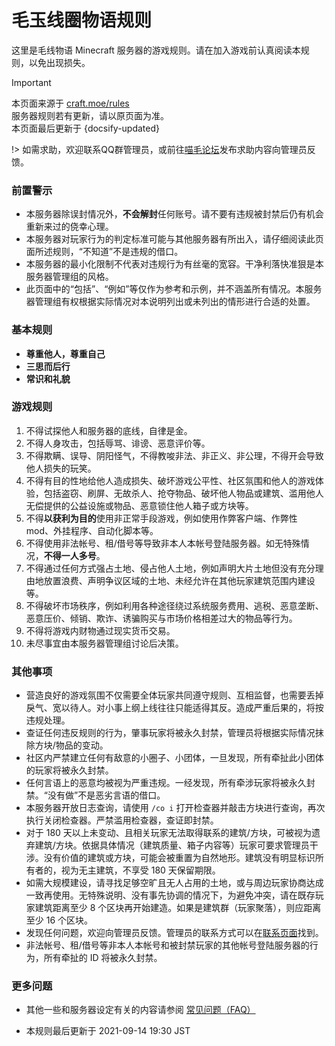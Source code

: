 # 毛玉线圈物语规则
这里是毛线物语 Minecraft 服务器的游戏规则。请在加入游戏前认真阅读本规则，以免出现损失。  


> [!IMPORTANT]
> 本页面来源于 [craft.moe/rules](https://craft.moe/rules)  
> 服务器规则若有更新，请以原页面为准。  
> 本页面最后更新于 {docsify-updated}

!> 如需求助，欢迎联系QQ群管理员，或前往[喵毛论坛](https://community.craft.moe)发布求助内容向管理员反馈。

### 前置警示

* 本服务器除误封情况外，**不会解封**任何账号。请不要有违规被封禁后仍有机会重新来过的侥幸心理。
* 本服务器对玩家行为的判定标准可能与其他服务器有所出入，请仔细阅读此页面所述规则，“不知道”不是违规的借口。
* 本服务器的最小化限制不代表对违规行为有丝毫的宽容。干净利落快准狠是本服务器管理组的风格。
* 此页面中的“包括”、“例如”等仅作为参考和示例，并不涵盖所有情况。本服务器管理组有权根据实际情况对本说明列出或未列出的情形进行合适的处置。

### 基本规则

* **尊重他人，尊重自己**
* **三思而后行**
* **常识和礼貌**

### 游戏规则

1. 不得试探他人和服务器的底线，自律是金。
2. 不得人身攻击，包括辱骂、诽谤、恶意评价等。
3. 不得欺瞒、误导、阴阳怪气，不得教唆非法、非正义、非公理，不得开会导致他人损失的玩笑。
4. 不得有目的性地给他人造成损失、破坏游戏公平性、社区氛围和他人的游戏体验，包括盗窃、刷屏、无故杀人、抢夺物品、破坏他人物品或建筑、滥用他人无偿提供的公益设施或物品、恶意锁住他人箱子或方块等。
5. 不得**以获利为目的**使用非正常手段游戏，例如使用作弊客户端、作弊性 mod、外挂程序、自动化脚本等。
6. 不得使用非法帐号、租/借号等导致非本人本帐号登陆服务器。如无特殊情况，**不得一人多号**。
7. 不得通过任何方式强占土地、侵占他人土地，例如声明大片土地但没有充分理由地放置浪费、声明争议区域的土地、未经允许在其他玩家建筑范围内建设等。
8. 不得破坏市场秩序，例如利用各种途径绕过系统服务费用、逃税、恶意垄断、恶意压价、倾销、欺诈、诱骗购买与市场价格相差过大的物品等行为。
9. 不得将游戏内财物通过现实货币交易。
10. 未尽事宜由本服务器管理组讨论后决策。

### 其他事项

* 营造良好的游戏氛围不仅需要全体玩家共同遵守规则、互相监督，也需要丢掉戾气、宽以待人。对小事上纲上线往往只能适得其反。造成严重后果的，将按违规处理。
* 查证任何违反规则的行为，肇事玩家将被永久封禁，管理员将根据实际情况抹除方块/物品的变动。
* 社区内严禁建立任何有敌意的小圈子、小团体，一旦发现，所有牵扯此小团体的玩家将被永久封禁。
* 任何言语上的恶意均被视为严重违规。一经发现，所有牵涉玩家将被永久封禁。“没有做”不是恶劣言语的借口。
* 本服务器开放日志查询，请使用 `/co i` 打开检查器并敲击方块进行查询，再次执行关闭检查器。严禁滥用检查器，查证即封禁。
* 对于 180 天以上未变动、且相关玩家无法取得联系的建筑/方块，可被视为遗弃建筑/方块。依据具体情况（建筑质量、箱子内容等）玩家可要求管理员干涉。没有价值的建筑或方块，可能会被重置为自然地形。建筑没有明显标识所有者的，视为无主建筑，不享受 180 天保留期限。
* 如需大规模建设，请寻找足够空旷且无人占用的土地，或与周边玩家协商达成一致再使用。无特殊说明、没有事先协调的情况下，为避免冲突，请在既存玩家建筑距离至少 8 个区块再开始建造。如果是建筑群（玩家聚落），则应距离至少 16 个区块。
* 发现任何问题，欢迎向管理员反馈。管理员的联系方式可以在[联系页面](../README.md#联系)找到。
* 非法帐号、租/借号等非本人本帐号和被封禁玩家的其他帐号登陆服务器的行为，所有牵扯的 ID 将被永久封禁。

### 更多问题

* 其他一些和服务器设定有关的内容请参阅 [常见问题（FAQ）](/kedama/faq)

* 本规则最后更新于 2021-09-14 19:30 JST